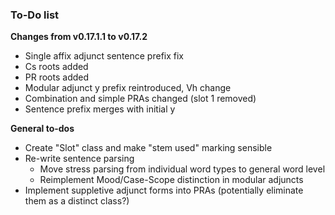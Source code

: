 ### To-Do list
 
 **Changes from v0.17.1.1 to v0.17.2**
 
 - Single affix adjunct sentence prefix fix
 - Cs roots added
 - PR roots added
 - Modular adjunct y prefix reintroduced, Vh change
 - Combination and simple PRAs changed (slot 1 removed)
 - Sentence prefix merges with initial y
 
 **General to-dos**
 
 - Create "Slot" class and make "stem used" marking sensible
 - Re-write sentence parsing
    - Move stress parsing from individual word types to general word level
    - Reimplement Mood/Case-Scope distinction in modular adjuncts
 - Implement suppletive adjunct forms into PRAs (potentially eliminate them as a distinct class?)
